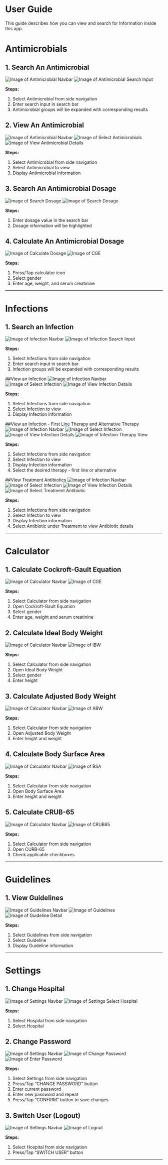 # User Guide

This guide describes how you can view and search for Information inside this app.

# Antimicrobials
## 1. Search An Antimicrobial
![Image of Antimicrobial Navbar](https://firebasestorage.googleapis.com/v0/b/sgh-antibiotics-storage.appspot.com/o/antimicrobial_navbar.jpg?alt=media&token=63152327-8b10-4a5c-a227-c7130f755301)
![Image of Antimicrobial Search Input](https://firebasestorage.googleapis.com/v0/b/sgh-antibiotics-storage.appspot.com/o/antimicrobial_search_input.jpg?alt=media&token=d18280a9-bde0-46ae-acd2-ea1df542d2a1)

**Steps:**
1. Select Antimicrobial from side navigation 
2. Enter search input in search bar
3. Antimicrobial groups will be expanded with corresponding results

## 2. View An Antimicrobial
![Image of Antimicrobial Navbar](https://firebasestorage.googleapis.com/v0/b/sgh-antibiotics-storage.appspot.com/o/antimicrobial_navbar.jpg?alt=media&token=63152327-8b10-4a5c-a227-c7130f755301)
![Image of Select Antimicrobials](https://firebasestorage.googleapis.com/v0/b/sgh-antibiotics-storage.appspot.com/o/select_antimicrobials.jpg?alt=media&token=42071058-ea23-4d9b-9bdf-14e4e2b66266)
![Image of View Antimicrobial Details](https://firebasestorage.googleapis.com/v0/b/sgh-antibiotics-storage.appspot.com/o/view_antimicrobial_details.jpg?alt=media&token=0d3d176e-3839-4dd3-a521-c8bc642b022c)

**Steps:**
1. Select Antimicrobial from side navigation 
2. Select Antimicrobial to view
3. Display Antimicrobial information

## 3. Search An Antimicrobial Dosage
![Image of Search Dosage](https://firebasestorage.googleapis.com/v0/b/sgh-antibiotics-storage.appspot.com/o/search_dosage.jpg?alt=media&token=af803e3e-80b9-406a-b9f6-ec8d4103890b)
![Image of Search Dosage](https://firebasestorage.googleapis.com/v0/b/sgh-antibiotics-storage.appspot.com/o/search_dosage1.jpg?alt=media&token=2ed9e7bb-172b-4565-be8e-c8b3a84f3538)

**Steps:**
1. Enter dosage value in the search bar
2. Dosage information will be highlighted 

## 4. Calculate An Antimicrobial Dosage
![Image of Calculate Dosage](https://firebasestorage.googleapis.com/v0/b/sgh-antibiotics-storage.appspot.com/o/calculate_dosage.jpg?alt=media&token=9a756a84-454b-4582-a4cd-fcd449a57c74)
![Image of CGE](https://firebasestorage.googleapis.com/v0/b/sgh-antibiotics-storage.appspot.com/o/cge.jpg?alt=media&token=28fb357e-8eac-483e-be5b-d5c4b384a8fa)

**Steps:**
1. Press/Tap calculator icon
2. Select gender
3. Enter age, weight, and serum creatinine

---

# Infections
## 1. Search an Infection
![Image of Infection Navbar](https://firebasestorage.googleapis.com/v0/b/sgh-antibiotics-storage.appspot.com/o/infection_navbar.JPG?alt=media&token=f63b768e-bfe8-4593-ae29-2dc578237f17)
![Image of Infection Search Input](https://firebasestorage.googleapis.com/v0/b/sgh-antibiotics-storage.appspot.com/o/infection_search_input.JPG?alt=media&token=71ee9039-3091-46d4-ac5d-bb261cb16bc8)

**Steps:**
1. Select Infections from side navigation 
2. Enter search input in search bar
3. Infection groups will be expanded with corresponding results

##View an Infection
![Image of Infection Navbar](https://firebasestorage.googleapis.com/v0/b/sgh-antibiotics-storage.appspot.com/o/infection_navbar.JPG?alt=media&token=f63b768e-bfe8-4593-ae29-2dc578237f17)
![Image of Select Infection](https://firebasestorage.googleapis.com/v0/b/sgh-antibiotics-storage.appspot.com/o/infection_select.JPG?alt=media&token=c27a7bf5-d5f8-4129-b5df-34dd934b28a5)
![Image of View Infection Details](https://firebasestorage.googleapis.com/v0/b/sgh-antibiotics-storage.appspot.com/o/infection_view_details.JPG?alt=media&token=61ffd39a-5249-4f03-a0db-3a2f0b295f74)

**Steps:**
1. Select Infections from side navigation 
2. Select Infection to view
3. Display Infection information

##View an Infection - First Line Therapy and Alternative Therapy
![Image of Infection Navbar](https://firebasestorage.googleapis.com/v0/b/sgh-antibiotics-storage.appspot.com/o/infection_navbar.JPG?alt=media&token=f63b768e-bfe8-4593-ae29-2dc578237f17)
![Image of Select Infection](https://firebasestorage.googleapis.com/v0/b/sgh-antibiotics-storage.appspot.com/o/infection_select.JPG?alt=media&token=c27a7bf5-d5f8-4129-b5df-34dd934b28a5)
![Image of View Infection Details](https://firebasestorage.googleapis.com/v0/b/sgh-antibiotics-storage.appspot.com/o/infection_view_details.JPG?alt=media&token=61ffd39a-5249-4f03-a0db-3a2f0b295f74)
![Image of Infection Therapy View](https://firebasestorage.googleapis.com/v0/b/sgh-antibiotics-storage.appspot.com/o/infection_therapy_view.JPG?alt=media&token=be24904a-dc02-4a14-9a83-0e62ebe90f26)

**Steps:**
1. Select Infections from side navigation 
2. Select Infection to view
3. Display Infection information
4. Select the desired therapy - first line or alternative

##View Treatment Antibiotics
![Image of Infection Navbar](https://firebasestorage.googleapis.com/v0/b/sgh-antibiotics-storage.appspot.com/o/infection_navbar.JPG?alt=media&token=f63b768e-bfe8-4593-ae29-2dc578237f17)
![Image of Select Infection](https://firebasestorage.googleapis.com/v0/b/sgh-antibiotics-storage.appspot.com/o/infection_select.JPG?alt=media&token=c27a7bf5-d5f8-4129-b5df-34dd934b28a5)
![Image of View Infection Details](https://firebasestorage.googleapis.com/v0/b/sgh-antibiotics-storage.appspot.com/o/infection_view_details.JPG?alt=media&token=61ffd39a-5249-4f03-a0db-3a2f0b295f74)
![Image of Select Treatment Antibiotic](https://firebasestorage.googleapis.com/v0/b/sgh-antibiotics-storage.appspot.com/o/infection_treatment_antibiotic.JPG?alt=media&token=755b6758-3c00-4693-9f6f-abca0bfbfd9e)

**Steps:**
1. Select Infections from side navigation 
2. Select Infection to view
3. Display Infection information
4. Select Antibiotic under Treatment to view Antibiotic details

---

# Calculator
## 1. Calculate Cockroft-Gault Equation
![Image of Calculator Navbar](https://firebasestorage.googleapis.com/v0/b/sgh-antibiotics-storage.appspot.com/o/calculator_navbar.jpg?alt=media&token=3bb4799b-2b25-4658-8336-f9a5f2fa1bb2)
![Image of CGE](https://firebasestorage.googleapis.com/v0/b/sgh-antibiotics-storage.appspot.com/o/cge.jpg?alt=media&token=28fb357e-8eac-483e-be5b-d5c4b384a8fa)

**Steps:**
1. Select Calculator from side navigation 
2. Open Cockroft-Gault Equation
3. Select gender
4. Enter age, weight and serum creatinine

## 2. Calculate Ideal Body Weight
![Image of Calculator Navbar](https://firebasestorage.googleapis.com/v0/b/sgh-antibiotics-storage.appspot.com/o/calculator_navbar.jpg?alt=media&token=3bb4799b-2b25-4658-8336-f9a5f2fa1bb2)
![Image of IBW](https://firebasestorage.googleapis.com/v0/b/sgh-antibiotics-storage.appspot.com/o/ibw.jpg?alt=media&token=21661ede-7102-42a3-9428-367519a31942)

**Steps:**
1. Select Calculator from side navigation 
2. Open Ideal Body Weight
3. Select gender 
4. Enter height

## 3. Calculate Adjusted Body Weight
![Image of Calculator Navbar](https://firebasestorage.googleapis.com/v0/b/sgh-antibiotics-storage.appspot.com/o/calculator_navbar.jpg?alt=media&token=3bb4799b-2b25-4658-8336-f9a5f2fa1bb2)
![Image of ABW](https://firebasestorage.googleapis.com/v0/b/sgh-antibiotics-storage.appspot.com/o/abw.jpg?alt=media&token=67a5ab6d-6208-47d7-a150-7843c10c3187)

**Steps:**
1. Select Calculator from side navigation 
2. Open Adjusted Body Weight
3. Enter height and weight

## 4. Calculate Body Surface Area
![Image of Calculator Navbar](https://firebasestorage.googleapis.com/v0/b/sgh-antibiotics-storage.appspot.com/o/calculator_navbar.jpg?alt=media&token=3bb4799b-2b25-4658-8336-f9a5f2fa1bb2)
![Image of BSA](https://firebasestorage.googleapis.com/v0/b/sgh-antibiotics-storage.appspot.com/o/bsa.jpg?alt=media&token=ae25fba8-30c8-4ed7-849c-cdeb081dd056)

**Steps:**
1. Select Calculator from side navigation 
2. Open Body Surface Area 
3. Enter height and weight

## 5. Calculate CRUB-65
![Image of Calculator Navbar](https://firebasestorage.googleapis.com/v0/b/sgh-antibiotics-storage.appspot.com/o/calculator_navbar.jpg?alt=media&token=3bb4799b-2b25-4658-8336-f9a5f2fa1bb2)
![Image of CRUB65](https://firebasestorage.googleapis.com/v0/b/sgh-antibiotics-storage.appspot.com/o/crub65.jpg?alt=media&token=e83d020b-bd2b-4663-bb49-3f687ee40582)

**Steps:**
1. Select Calculator from side navigation 
2. Open CURB-65
3. Check applicable checkboxes

---

# Guidelines
## 1. View Guidelines
![Image of Guidelines Navbar](https://firebasestorage.googleapis.com/v0/b/sgh-antibiotics-storage.appspot.com/o/guidelines_navbar.jpg?alt=media&token=e24dccd0-69ae-4cb1-bb74-646e58086ff4)
![Image of Guidelines](https://firebasestorage.googleapis.com/v0/b/sgh-antibiotics-storage.appspot.com/o/guideline.jpg?alt=media&token=9620bcea-671e-4969-b3ec-3a99a4cd2cb9)
![Image of Guideline Detail](https://firebasestorage.googleapis.com/v0/b/sgh-antibiotics-storage.appspot.com/o/guideline_details.jpg?alt=media&token=5b0b5be0-c6be-4524-bc15-6e2480bc5cbf)

**Steps:**
1. Select Guidelines from side navigation 
2. Select Guideline
3. Display Guideline information

---

# Settings
## 1. Change Hospital
![Image of Settings Navbar](https://firebasestorage.googleapis.com/v0/b/sgh-antibiotics-storage.appspot.com/o/settings_navbar.jpg?alt=media&token=850788e7-320b-4ee4-82cf-2dade784f5a3)
![Image of Settings Select Hospital](https://firebasestorage.googleapis.com/v0/b/sgh-antibiotics-storage.appspot.com/o/select_hospital.jpg?alt=media&token=eefd78c0-6aa2-46c3-bacc-1fe1aea5adc4)

**Steps:**
1. Select Hospital from side navigation
2. Select Hospital

## 2. Change Password
![Image of Settings Navbar](https://firebasestorage.googleapis.com/v0/b/sgh-antibiotics-storage.appspot.com/o/settings_navbar.jpg?alt=media&token=850788e7-320b-4ee4-82cf-2dade784f5a3)
![Image of Change Password](https://firebasestorage.googleapis.com/v0/b/sgh-antibiotics-storage.appspot.com/o/change_password.jpg?alt=media&token=0c430e27-ed81-4c92-817a-d66593e64cbd)
![Image of Enter Password](https://firebasestorage.googleapis.com/v0/b/sgh-antibiotics-storage.appspot.com/o/enter_password.jpg?alt=media&token=c788c38f-622b-4352-b942-fdbae62d4a94)

**Steps:**
1. Select Settings from side navigation
2. Press/Tap “CHANGE PASSWORD” button
3. Enter current password
4. Enter new password and repeat
5. Press/Tap “CONFIRM” button to save changes

## 3. Switch User (Logout)
![Image of Settings Navbar](https://firebasestorage.googleapis.com/v0/b/sgh-antibiotics-storage.appspot.com/o/settings_navbar.jpg?alt=media&token=850788e7-320b-4ee4-82cf-2dade784f5a3)
![Image of Logout](https://firebasestorage.googleapis.com/v0/b/sgh-antibiotics-storage.appspot.com/o/logout.jpg?alt=media&token=b49a8f39-27b8-4d0f-a7b3-b67176fe0e75)

**Steps:**
1. Select Hospital from side navigation
2. Press/Tap “SWITCH USER” button

---

